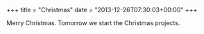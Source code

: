 +++
title = "Christmas"
date = "2013-12-26T07:30:03+00:00"
+++

Merry Christmas. Tomorrow we start the Christmas projects.
			